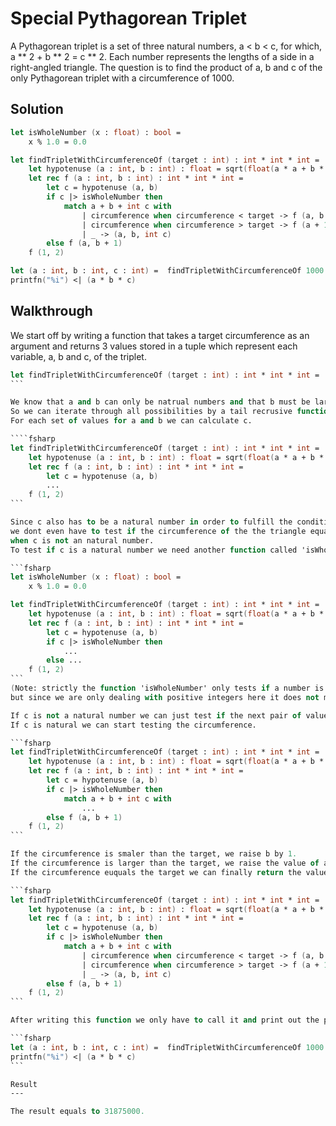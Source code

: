 # Special Pythagorean Triplet

A Pythagorean triplet is a set of three natural numbers, a < b < c, for which, a ** 2 + b ** 2 = c ** 2.
Each number represents the lengths of a side in a right-angled triangle.
The question is to find the product of a, b and c of the only Pythagorean triplet with a circumference of 1000.

Solution
---

```fsharp
let isWholeNumber (x : float) : bool = 
    x % 1.0 = 0.0

let findTripletWithCircumferenceOf (target : int) : int * int * int =
    let hypotenuse (a : int, b : int) : float = sqrt(float(a * a + b * b))  
    let rec f (a : int, b : int) : int * int * int =
        let c = hypotenuse (a, b)
        if c |> isWholeNumber then 
            match a + b + int c with
                | circumference when circumference < target -> f (a, b + 1)
                | circumference when circumference > target -> f (a + 1, a + 2)
                | _ -> (a, b, int c)
        else f (a, b + 1) 
    f (1, 2)

let (a : int, b : int, c : int) =  findTripletWithCircumferenceOf 1000       
printfn("%i") <| (a * b * c)
```

Walkthrough
---

We start off by writing a function that takes a target circumference as an argument and 
returns 3 values stored in a tuple which represent each variable, a, b and c, of the triplet.

````fsharp
let findTripletWithCircumferenceOf (target : int) : int * int * int = ...
```

We know that a and b can only be natrual numbers and that b must be larger than a. 
So we can iterate through all possibilities by a tail recrusive function called 'f' starting by a = 1 and b = 2.
For each set of values for a and b we can calculate c.

````fsharp
let findTripletWithCircumferenceOf (target : int) : int * int * int =
    let hypotenuse (a : int, b : int) : float = sqrt(float(a * a + b * b))  
    let rec f (a : int, b : int) : int * int * int =
        let c = hypotenuse (a, b)
        ...
    f (1, 2)
```

Since c also has to be a natural number in order to fulfill the condition, 
we dont even have to test if the circumference of the the triangle equals the target circumference 
when c is not an natural number. 
To test if c is a natural number we need another function called 'isWholeNumber'.

```fsharp
let isWholeNumber (x : float) : bool = 
    x % 1.0 = 0.0

let findTripletWithCircumferenceOf (target : int) : int * int * int =
    let hypotenuse (a : int, b : int) : float = sqrt(float(a * a + b * b))  
    let rec f (a : int, b : int) : int * int * int =
        let c = hypotenuse (a, b)
        if c |> isWholeNumber then 
            ...
        else ...
    f (1, 2)
```
(Note: strictly the function 'isWholeNumber' only tests if a number is a whole number
but since we are only dealing with positive integers here it does not matter)

If c is not a natural number we can just test if the next pair of values for a and b. 
If c is natural we can start testing the circumference.

```fsharp
let findTripletWithCircumferenceOf (target : int) : int * int * int =
    let hypotenuse (a : int, b : int) : float = sqrt(float(a * a + b * b))  
    let rec f (a : int, b : int) : int * int * int =
        let c = hypotenuse (a, b)
        if c |> isWholeNumber then 
            match a + b + int c with
                ...
        else f (a, b + 1) 
    f (1, 2)
```

If the circumference is smaler than the target, we raise b by 1.
If the circumference is larger than the target, we raise the value of a by 1 and reset the value of b.
If the circumference euquals the target we can finally return the values of a, b and c.

```fsharp
let findTripletWithCircumferenceOf (target : int) : int * int * int =
    let hypotenuse (a : int, b : int) : float = sqrt(float(a * a + b * b))  
    let rec f (a : int, b : int) : int * int * int =
        let c = hypotenuse (a, b)
        if c |> isWholeNumber then 
            match a + b + int c with
                | circumference when circumference < target -> f (a, b + 1)
                | circumference when circumference > target -> f (a + 1, a + 2)
                | _ -> (a, b, int c)
        else f (a, b + 1) 
    f (1, 2)
```

After writing this function we only have to call it and print out the product of all 3 values.

```fsharp
let (a : int, b : int, c : int) =  findTripletWithCircumferenceOf 1000       
printfn("%i") <| (a * b * c)
```

Result
---

The result equals to 31875000.

